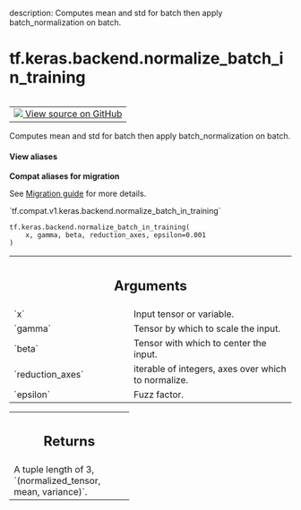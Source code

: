 description: Computes mean and std for batch then apply batch_normalization on batch.

<div itemscope itemtype="http://developers.google.com/ReferenceObject">
<meta itemprop="name" content="tf.keras.backend.normalize_batch_in_training" />
<meta itemprop="path" content="Stable" />
</div>

# tf.keras.backend.normalize_batch_in_training

<!-- Insert buttons and diff -->

<table class="tfo-notebook-buttons tfo-api nocontent" align="left">
<td>
  <a target="_blank" href="https://github.com/tensorflow/tensorflow/blob/r2.2/tensorflow/python/keras/backend.py#L2583-L2610">
    <img src="https://www.tensorflow.org/images/GitHub-Mark-32px.png" />
    View source on GitHub
  </a>
</td>
</table>



Computes mean and std for batch then apply batch_normalization on batch.

<section class="expandable">
  <h4 class="showalways">View aliases</h4>
  <p>
<b>Compat aliases for migration</b>
<p>See
<a href="https://www.tensorflow.org/guide/migrate">Migration guide</a> for
more details.</p>
<p>`tf.compat.v1.keras.backend.normalize_batch_in_training`</p>
</p>
</section>

<pre class="devsite-click-to-copy prettyprint lang-py tfo-signature-link">
<code>tf.keras.backend.normalize_batch_in_training(
    x, gamma, beta, reduction_axes, epsilon=0.001
)
</code></pre>



<!-- Placeholder for "Used in" -->


<!-- Tabular view -->
 <table class="responsive fixed orange">
<colgroup><col width="214px"><col></colgroup>
<tr><th colspan="2"><h2 class="add-link">Arguments</h2></th></tr>

<tr>
<td>
`x`
</td>
<td>
Input tensor or variable.
</td>
</tr><tr>
<td>
`gamma`
</td>
<td>
Tensor by which to scale the input.
</td>
</tr><tr>
<td>
`beta`
</td>
<td>
Tensor with which to center the input.
</td>
</tr><tr>
<td>
`reduction_axes`
</td>
<td>
iterable of integers,
axes over which to normalize.
</td>
</tr><tr>
<td>
`epsilon`
</td>
<td>
Fuzz factor.
</td>
</tr>
</table>



<!-- Tabular view -->
 <table class="responsive fixed orange">
<colgroup><col width="214px"><col></colgroup>
<tr><th colspan="2"><h2 class="add-link">Returns</h2></th></tr>
<tr class="alt">
<td colspan="2">
A tuple length of 3, `(normalized_tensor, mean, variance)`.
</td>
</tr>

</table>

